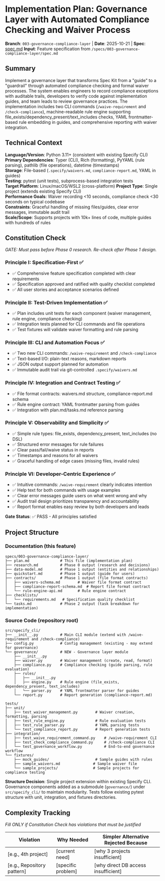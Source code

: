 # Implementation Plan: Governance Layer with Automated Compliance Checking and Waiver Process

**Branch**: `003-governance-compliance-layer` | **Date**: 2025-10-21 | **Spec**: [spec.md](./spec.md)
**Input**: Feature specification from `/specs/003-governance-compliance-layer/spec.md`

## Summary

Implement a governance layer that transforms Spec Kit from a "guide" to a "guardrail" through automated compliance checking and formal waiver processes. The system enables engineers to record compliance exceptions with auditable trails, developers to verify code against implementation guides, and team leads to review governance practices. The implementation includes two CLI commands (`/waive-requirement` and `/check-compliance`), machine-readable rule engine supporting file_exists/dependency_present/text_includes checks, YAML frontmatter-based rule embedding in guides, and comprehensive reporting with waiver integration.

## Technical Context

**Language/Version**: Python 3.11+ (consistent with existing Specify CLI)  
**Primary Dependencies**: Typer (CLI), Rich (formatting), PyYAML (rule parsing), pathlib (file operations), datetime (timestamps)  
**Storage**: File-based (`.specify/waivers.md`, `compliance-report.md`, YAML in guides)  
**Testing**: pytest (unit tests), subprocess-based integration tests  
**Target Platform**: Linux/macOS/WSL2 (cross-platform)
**Project Type**: Single project (extends existing Specify CLI)  
**Performance Goals**: Waiver recording <10 seconds, compliance check <30 seconds on typical codebase  
**Constraints**: Graceful handling of missing files/guides, clear error messages, immutable audit trail  
**Scale/Scope**: Supports projects with 10k+ lines of code, multiple guides with hundreds of rules

## Constitution Check

*GATE: Must pass before Phase 0 research. Re-check after Phase 1 design.*

### Principle I: Specification-First ✅
- ✅ Comprehensive feature specification completed with clear requirements
- ✅ Specification approved and ratified with quality checklist completed
- ✅ All user stories and acceptance scenarios defined

### Principle II: Test-Driven Implementation ✅
- ✅ Plan includes unit tests for each component (waiver management, rule engine, compliance checking)
- ✅ Integration tests planned for CLI commands and file operations
- ✅ Test fixtures will validate waiver formatting and rule parsing

### Principle III: CLI and Automation Focus ✅
- ✅ Two new CLI commands: `/waive-requirement` and `/check-compliance`
- ✅ Text-based I/O: plain-text reasons, markdown reports
- ✅ JSON output support planned for automation
- ✅ Immutable audit trail via git-controlled `.specify/waivers.md`

### Principle IV: Integration and Contract Testing ✅
- ✅ File format contracts: waivers.md structure, compliance-report.md schema
- ✅ Rule engine contract: YAML frontmatter parsing from guides
- ✅ Integration with plan.md/tasks.md reference parsing

### Principle V: Observability and Simplicity ✅
- ✅ Simple rule types: file_exists, dependency_present, text_includes (no DSL)
- ✅ Structured error messages for rule failures
- ✅ Clear pass/fail/waive status in reports
- ✅ Timestamps and reasons for all waivers
- ✅ Graceful handling of edge cases (missing files, invalid rules)

### Principle VI: Developer-Centric Experience ✅
- ✅ Intuitive commands: `/waive-requirement` clearly indicates intention
- ✅ Help text for both commands with usage examples
- ✅ Clear error messages guide users on what went wrong and why
- ✅ Audit trail design prioritizes transparency and accountability
- ✅ Report format enables easy review by both developers and leads

**Gate Status**: ✅ PASS - All principles satisfied

## Project Structure

### Documentation (this feature)

```
specs/003-governance-compliance-layer/
├── plan.md              # This file (implementation plan)
├── research.md          # Phase 0 output (research and decisions)
├── data-model.md        # Phase 1 output (entities and relationships)
├── quickstart.md        # Phase 1 output (guide for users)
├── contracts/           # Phase 1 output (file format contracts)
│   ├── waivers-schema.md        # Waiver file format contract
│   ├── compliance-report-schema.md  # Report file format contract
│   └── rule-engine-api.md       # Rule engine contract
├── checklists/
│   └── requirements.md   # Specification quality checklist
└── tasks.md             # Phase 2 output (task breakdown for implementation)
```

### Source Code (repository root)

```
src/specify_cli/
├── __init__.py          # Main CLI module (extend with /waive-requirement and /check-compliance)
├── config.py            # Config management (existing - may extend for governance)
└── governance/          # NEW - Governance layer module
    ├── __init__.py
    ├── waiver.py        # Waiver management (create, read, format)
    ├── compliance.py    # Compliance checking (guide parsing, rule evaluation)
    ├── rules/
    │   ├── __init__.py
    │   ├── engine.py    # Rule engine (file_exists, dependency_present, text_includes)
    │   └── parser.py    # YAML frontmatter parser for guides
    └── report.py        # Report generation (compliance-report.md)

tests/
├── unit/
│   ├── test_waiver_management.py        # Waiver creation, formatting, parsing
│   ├── test_rule_engine.py              # Rule evaluation tests
│   ├── test_rule_parser.py              # YAML parsing tests
│   └── test_compliance_report.py        # Report generation tests
├── integration/
│   ├── test_waive_requirement_command.py    # /waive-requirement CLI
│   ├── test_check_compliance_command.py     # /check-compliance CLI
│   └── test_governance_workflow.py          # End-to-end governance workflow
└── fixtures/
    ├── mock_guides/                     # Sample guides with rules
    ├── sample_waivers.md               # Sample waiver file
    └── sample_projects/                # Sample projects for compliance testing
```

**Structure Decision**: Single project extension within existing Specify CLI. Governance components added as a submodule (`governance/`) under `src/specify_cli/` to maintain modularity. Tests follow existing pytest structure with unit, integration, and fixtures directories.

## Complexity Tracking

*Fill ONLY if Constitution Check has violations that must be justified*

| Violation | Why Needed | Simpler Alternative Rejected Because |
|-----------|------------|-------------------------------------|
| [e.g., 4th project] | [current need] | [why 3 projects insufficient] |
| [e.g., Repository pattern] | [specific problem] | [why direct DB access insufficient] |

